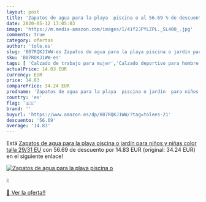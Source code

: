 ```yaml
---
layout: post
title: 'Zapatos de agua para la playa  piscina o al 56.69 % de descuento'
date: 2020-05-12 17:05:03
image: 'https://m.media-amazon.com/images/I/41f2JPYLZPL._SL400_.jpg'
comments: true
category: ofertas
author: 'tole.es'
slug: 'B07RQKJ1WW-es Zapatos de agua para la playa piscina o jardín para niños...'
sku: 'B07RQKJ1WW-es'
tags: [ 'Calzado de trabajo para mujer','Calzado deportivo para hombre','Calzado sanitario y de hostelería para mujer','Chanclas y sandalias de piscina para hombre','Sandalias y chanclas para niña','Zapatillas y calzado deportivo para hombre','Zapatos','Zapatos para hombre','Zapatos para mujer','Zapatos para niñas pequeñas','Zapatos y complementos','Zuecos sanitarios y de hostelería para mujer','Zuecos y mules para hombre','zapatos', ]
actualPrice: 14.83 EUR
currency: EUR
price: 14.83
comparePrice: 34.24 EUR
prodname: 'Zapatos de agua para la playa  piscina o jardín  para niños y niñas  color  talla 29/31 EU'
country: 'es'
flag: '🇪🇸'
brand: ''
buyurl: 'https://www.amazon.es/dp/B07RQKJ1WW/?tag=tolees-21'
descuento: '56.69'
average: '14.83'
---
```


Está [Zapatos de agua para la playa  piscina o jardín  para niños y niñas  color  talla 29/31 EU](https://www.amazon.es/dp/B07RQKJ1WW/?tag=tolees-21) con 56.69 de descuento por 14.83 EUR (original: 34.24 EUR) en el siguiente enlace!

[![Zapatos de agua para la playa  piscina o](https://m.media-amazon.com/images/I/41f2JPYLZPL._SL400_.jpg)](https://www.amazon.es/dp/B07RQKJ1WW/?tag=tolees-21)

ℹ️:


[🛒 Ver la oferta!!](https://www.amazon.es/dp/B07RQKJ1WW/?tag=tolees-21)
